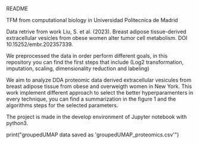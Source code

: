README

TFM from computational biology in Universidad Politecnica de Madrid

Data retrive from work Liu, S. et al. (2023). Breast adipose tissue-derived extracellular
vesicles from obese women alter tumor cell metabolism.  DOI 10.15252/embr.202357339.

We preprocessed the data in order perform different goals, in this repository you can
find the first steps that include (Log2 transformation, imputation, scaling, dimensionality reduction and labeling)


We aim to analyze DDA proteomic data derived extracellular vesicules from breast adipose
tissue from obese and overweigth women in New York. This work implement different 
approach to select the better hyperparamenters in every technique, you can find a summarization
in the figure 1 and the algorithms steps for the selected parameters.
 
The project is made in the develop environment of Jupyter notebook with python3.


print("groupedUMAP data saved as 'groupedUMAP_proteomics.csv'")
